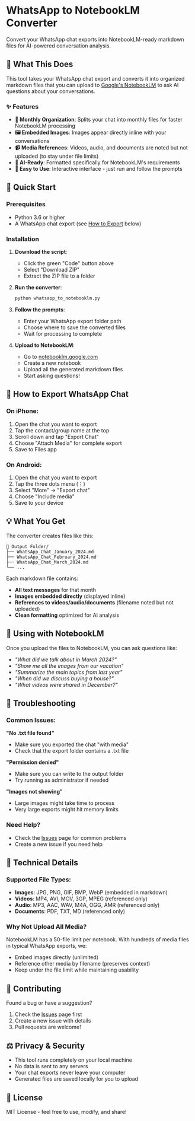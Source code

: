 # WhatsApp to NotebookLM Converter

Convert your WhatsApp chat exports into NotebookLM-ready markdown files for AI-powered conversation analysis.

## 🎯 What This Does

This tool takes your WhatsApp chat export and converts it into organized markdown files that you can upload to [Google's NotebookLM](https://notebooklm.google.com) to ask AI questions about your conversations.

### ✨ Features

- **📅 Monthly Organization**: Splits your chat into monthly files for faster NotebookLM processing
- **🖼️ Embedded Images**: Images appear directly inline with your conversations  
- **📹 Media References**: Videos, audio, and documents are noted but not uploaded (to stay under file limits)
- **🎯 AI-Ready**: Formatted specifically for NotebookLM's requirements
- **🚀 Easy to Use**: Interactive interface - just run and follow the prompts

## 🚀 Quick Start

### Prerequisites

- Python 3.6 or higher
- A WhatsApp chat export (see [How to Export](#how-to-export-whatsapp-chat) below)

### Installation

1. **Download the script**:
   - Click the green "Code" button above
   - Select "Download ZIP"
   - Extract the ZIP file to a folder

2. **Run the converter**:
   ```bash
   python whatsapp_to_notebooklm.py
   ```

3. **Follow the prompts**:
   - Enter your WhatsApp export folder path
   - Choose where to save the converted files
   - Wait for processing to complete

4. **Upload to NotebookLM**:
   - Go to [notebooklm.google.com](https://notebooklm.google.com)
   - Create a new notebook
   - Upload all the generated markdown files
   - Start asking questions!

## 📱 How to Export WhatsApp Chat

### On iPhone:
1. Open the chat you want to export
2. Tap the contact/group name at the top
3. Scroll down and tap "Export Chat"
4. Choose "Attach Media" for complete export
5. Save to Files app

### On Android:
1. Open the chat you want to export
2. Tap the three dots menu (⋮)
3. Select "More" → "Export chat"
4. Choose "Include media"
5. Save to your device

## 💡 What You Get

The converter creates files like this:

```
📁 Output Folder/
├── WhatsApp_Chat_January_2024.md
├── WhatsApp_Chat_February_2024.md
├── WhatsApp_Chat_March_2024.md
└── ...
```

Each markdown file contains:
- **All text messages** for that month
- **Images embedded directly** (displayed inline)
- **References to videos/audio/documents** (filename noted but not uploaded)
- **Clean formatting** optimized for AI analysis

## 🤖 Using with NotebookLM

Once you upload the files to NotebookLM, you can ask questions like:

- *"What did we talk about in March 2024?"*
- *"Show me all the images from our vacation"*  
- *"Summarize the main topics from last year"*
- *"When did we discuss buying a house?"*
- *"What videos were shared in December?"*

## 🔧 Troubleshooting

### Common Issues:

**"No .txt file found"**
- Make sure you exported the chat "with media" 
- Check that the export folder contains a .txt file

**"Permission denied"**
- Make sure you can write to the output folder
- Try running as administrator if needed

**"Images not showing"**
- Large images might take time to process
- Very large exports might hit memory limits

### Need Help?

- Check the [Issues](../../issues) page for common problems
- Create a new issue if you need help

## 📝 Technical Details

### Supported File Types:

- **Images**: JPG, PNG, GIF, BMP, WebP (embedded in markdown)
- **Videos**: MP4, AVI, MOV, 3GP, MPEG (referenced only)
- **Audio**: MP3, AAC, WAV, M4A, OGG, AMR (referenced only) 
- **Documents**: PDF, TXT, MD (referenced only)

### Why Not Upload All Media?

NotebookLM has a 50-file limit per notebook. With hundreds of media files in typical WhatsApp exports, we:
- Embed images directly (unlimited)
- Reference other media by filename (preserves context)
- Keep under the file limit while maintaining usability

## 🤝 Contributing

Found a bug or have a suggestion? 

1. Check the [Issues](../../issues) page first
2. Create a new issue with details
3. Pull requests are welcome!

## ⚖️ Privacy & Security

- This tool runs completely on your local machine
- No data is sent to any servers
- Your chat exports never leave your computer
- Generated files are saved locally for you to upload

## 📄 License

MIT License - feel free to use, modify, and share!
